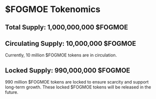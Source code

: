 # $FOGMOE Tokenomics

## Total Supply: 1,000,000,000 $FOGMOE

## Circulating Supply: 10,000,000 $FOGMOE

Currently, 10 million $FOGMOE tokens are in circulation.

## Locked Supply: 990,000,000 $FOGMOE

990 million $FOGMOE tokens are locked to ensure scarcity and support long-term growth. These locked $FOGMOE tokens will be released in the future.